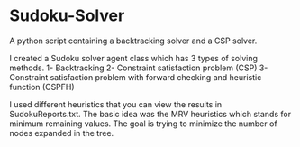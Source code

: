 # Sudoku-Solver
A python script containing a backtracking solver and a CSP solver.

I created a Sudoku solver agent class which has 3 types of solving methods.
1- Backtracking
2- Constraint satisfaction problem (CSP)
3- Constraint satisfaction problem with forward checking and heuristic function (CSPFH)

I used different heuristics that you can view the results in SudokuReports.txt. The basic idea was the MRV heuristics which stands for minimum remaining values.
The goal is trying to minimize the number of nodes expanded in the tree. 